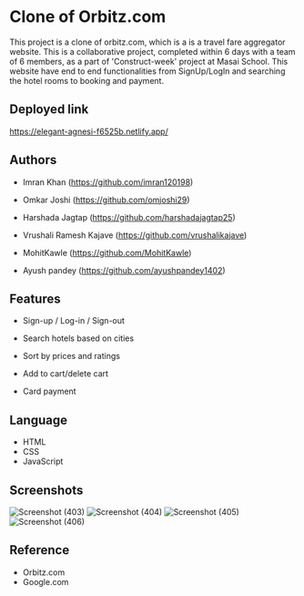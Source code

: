 
# Clone of Orbitz.com

This project is a clone of orbitz.com, which is a is a travel fare aggregator website. This is a collaborative project, completed within 6 days with a team of 6 members, as a part of 'Construct-week' project at Masai School. This website have end to end functionalities from SignUp/LogIn and searching the hotel rooms to booking and payment.


## Deployed link

https://elegant-agnesi-f6525b.netlify.app/


## Authors

* Imran Khan (https://github.com/imran120198)

* Omkar Joshi (https://github.com/omjoshi29)

* Harshada Jagtap (https://github.com/harshadajagtap25)

* Vrushali Ramesh Kajave (https://github.com/vrushalikajave)

* MohitKawle (https://github.com/MohitKawle)

* Ayush pandey (https://github.com/ayushpandey1402)


## Features

* Sign-up / Log-in / Sign-out

* Search hotels based on cities

* Sort by prices and ratings

* Add to cart/delete cart

* Card payment


## Language

* HTML
* CSS
* JavaScript

## Screenshots

![Screenshot (403)](https://user-images.githubusercontent.com/99397606/155881916-0d3bdd79-d313-4791-8035-ad37e00f0605.png)
![Screenshot (404)](https://user-images.githubusercontent.com/99397606/155881973-f5a33c86-d364-4e2c-8aea-d4816da1e9a0.png)
![Screenshot (405)](https://user-images.githubusercontent.com/99397606/155881929-17733164-61d2-456b-a485-5a778ccd31c0.png)
![Screenshot (406)](https://user-images.githubusercontent.com/99397606/155881934-97c564f3-9537-42c3-91c3-7138d2bf548d.png)


## Reference

* Orbitz.com
* Google.com
